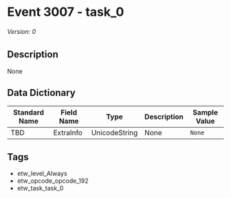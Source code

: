 # Event 3007 - task_0
###### Version: 0

## Description
None

## Data Dictionary
|Standard Name|Field Name|Type|Description|Sample Value|
|---|---|---|---|---|
|TBD|ExtraInfo|UnicodeString|None|`None`|

## Tags
* etw_level_Always
* etw_opcode_opcode_192
* etw_task_task_0